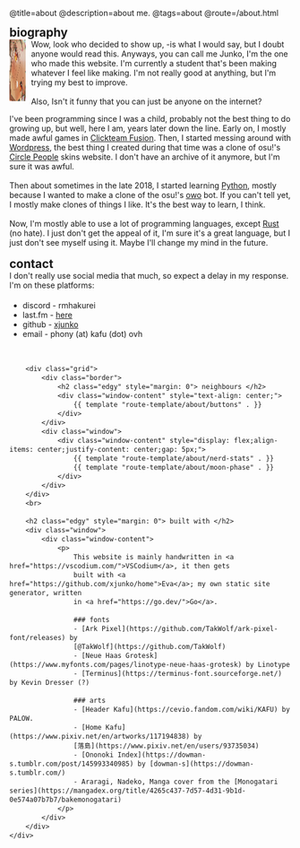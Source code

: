 @title=about
@description=about me.
@tags=about
@route=/about.html

<div class="grid-justify">
    <div>
        <h2 class="edgy" style="margin: 0"> biography </h2>
        <div class="window">
            <div class="window-content" style="display: flex; padding-bottom: 0;">
                <a href="https://www.youtube.com/watch?v=DLkNQgh4Ons" style="margin: 0;padding: 0;">
                    <img style="display: inline" src="static/imgs/about/pfp.png" height="110px" />
                </a>
                <p style="margin-left: 10px; margin-top: 0;">
                    Wow, look who decided to show up, -is what I would say, but I doubt anyone would read this.
                    Anyways, you can call me Junko, I'm the one who made this website. I'm currently a student that's
                    been making
                    whatever I feel like making. I'm not really good at anything, but I'm trying my best to improve.
                    <br> <br>
                    Also, Isn't it funny that you can just be anyone on the internet?
                </p>
            </div>
            <div class="window-content" style="margin: 0">
                I've been programming since I was a child, probably not the best thing to do growing up, but well, here
                I am, years later down the line.
                Early on, I mostly made awful games in <a
                    href="https://www.clickteam.com/clickteam-fusion-2-5">Clickteam Fusion</a>.
                Then, I started messing around with <a href="https://wordpress.com/">Wordpress</a>, the best thing I
                created during that time was a clone of osu!'s <a href="https://circle-people.com/skins/">Circle
                    People</a> skins website.
                I don't have an archive of it anymore, but I'm sure it was awful. <br /> <br />
                Then about sometimes in the late 2018, I started learning <a href="https://www.python.org/">Python</a>,
                mostly because I wanted to make a clone of the osu!'s <a
                    href="https://top.gg/bot/289066747443675143">owo</a> bot.
                If you can't tell yet, I mostly make clones of things I like. It's the best way to learn, I think.
                <br /> <br />
                Now, I'm mostly able to use a lot of programming languages, except <a
                    href="https://www.rust-lang.org/">Rust</a> (no hate). I just don't get the appeal of it, I'm sure
                it's a great language, but I just don't see myself using it. Maybe I'll change my mind in the future.
            </div>
        </div>
        <br>
        <h2 class="edgy" style="margin: 0"> contact </h2>
        <div class="window">
            <div class="window-content">
                I don't really use social media that much, so expect a delay in my response. <br>
                I'm on these platforms:
                <ul class="list-no-space" style="padding-top: 5px;">
                    <li>discord - rmhakurei</li>
                    <li>last.fm - <a href="https://www.last.fm/user/FireRedz">here</a></li>
                    <li>github - <a href="https://github.com/xjunko">xjunko</a></li>
                    <li>email - phony (at) kafu (dot) ovh</li>
                </ul>
            </div>
        </div>
        <br>

        <div class="grid">
            <div class="border">
                <h2 class="edgy" style="margin: 0"> neighbours </h2>
                <div class="window-content" style="text-align: center;">
                    {{ template "route-template/about/buttons" . }}
                </div>
            </div>
            <div class="window">
                <div class="window-content" style="display: flex;align-items: center;justify-content: center;gap: 5px;">
                    {{ template "route-template/about/nerd-stats" . }}
                    {{ template "route-template/about/moon-phase" . }}
                </div>
            </div>
        </div>
        <br>

        <h2 class="edgy" style="margin: 0"> built with </h2>
        <div class="window">
            <div class="window-content">
                <p>
                    This website is mainly handwritten in <a href="https://vscodium.com/">VSCodium</a>, it then gets
                    built with <a href="https://github.com/xjunko/home">Eva</a>; my own static site generator, written
                    in <a href="https://go.dev/">Go</a>.

                    ### fonts
                    - [Ark Pixel](https://github.com/TakWolf/ark-pixel-font/releases) by
                    [@TakWolf](https://github.com/TakWolf)
                    - [Neue Haas Grotesk](https://www.myfonts.com/pages/linotype-neue-haas-grotesk) by Linotype
                    - [Terminus](https://terminus-font.sourceforge.net/) by Kevin Dresser (?)

                    ### arts
                    - [Header Kafu](https://cevio.fandom.com/wiki/KAFU) by PALOW.
                    - [Home Kafu](https://www.pixiv.net/en/artworks/117194838) by
                    [落島](https://www.pixiv.net/en/users/93735034)
                    - [Ononoki Index](https://dowman-s.tumblr.com/post/145993340985) by [dowman-s](https://dowman-s.tumblr.com/)
                    - Araragi, Nadeko, Manga cover from the [Monogatari series](https://mangadex.org/title/4265c437-7d57-4d31-9b1d-0e574a07b7b7/bakemonogatari)
                </p>
            </div>
        </div>
    </div>
</div>